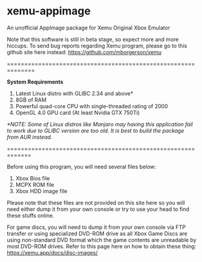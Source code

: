 # xemu-appimage
An unofficial AppImage package for Xemu Original Xbox Emulator

Note that this software is still in beta stage, so expect more and more hiccups. To send bug reports regarding Xemu program, please go to this github site here instead: https://github.com/mborgerson/xemu

==============================================================

<b>System Requirements</b>
1. Latest Linux distro with GLIBC 2.34 and above*
2. 8GB of RAM
3. Powerful quad-core CPU with single-threaded rating of 2000
4. OpenGL 4.0 GPU card (At least Nvidia GTX 750Ti)

<i>*NOTE: Some of Linux distros like Manjaro may having this application fail to work due to GLIBC version are too old. It is best to build the package from AUR instead.</i>

=============================================================

Before using this program, you will need several files below:
1. Xbox Bios file
2. MCPX ROM file
3. Xbox HDD image file

Please note that these files are not provided on this site here so you will need either dump it from your own console or try to use your head to find these stuffs online.

For game discs, you will need to dump it from your own console via FTP transfer or using specialized DVD-ROM drive as all Xbox Game Discs are using non-standard DVD format which the game contents are unreadable by most DVD-ROM drives. Refer to this page here on how to obtain these thing: https://xemu.app/docs/disc-images/
